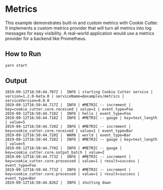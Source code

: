 # Metrics

This example demonstrates built-in and custom metrics with Cookie Cutter. It implements a custom metrics provider that will turn all metrics into log messages for easy visibility. A real-world application would use a metrics provider for a backend like Prometheus.

## How to Run

```bash
yarn start
```

## Output

```
2019-09-12T16:50:44.707Z |  INFO | starting Cookie Cutter service | version=1.2.0-beta.0 | serviceName=@examples/metrics | serviceVersion=0.0.0
2019-09-12T16:50:44.717Z |  INFO | #METRIC -- increment | key=cookie_cutter.core.received | value=1 | event_type=Foo
2019-09-12T16:50:44.718Z |  INFO | hello | event_type=Foo
2019-09-12T16:50:44.718Z |  INFO | #METRIC -- gauge | key=text_length | value=5
2019-09-12T16:50:44.720Z |  INFO | #METRIC -- increment | key=cookie_cutter.core.received | value=1 | event_type=Bar
2019-09-12T16:50:44.720Z |  WARN | world | event_type=Bar
2019-09-12T16:50:44.720Z |  INFO | #METRIC -- gauge | key=text_length | value=5
2019-09-12T16:50:44.770Z |  INFO | #METRIC -- gauge | key=cookie_cutter.core.output_batch | value=2
2019-09-12T16:50:44.773Z |  INFO | #METRIC -- increment | key=cookie_cutter.core.processed | value=1 | result=success | event_type=Foo
2019-09-12T16:50:44.773Z |  INFO | #METRIC -- increment | key=cookie_cutter.core.processed | value=1 | result=success | event_type=Bar
2019-09-12T16:50:44.826Z |  INFO | shutting down
```